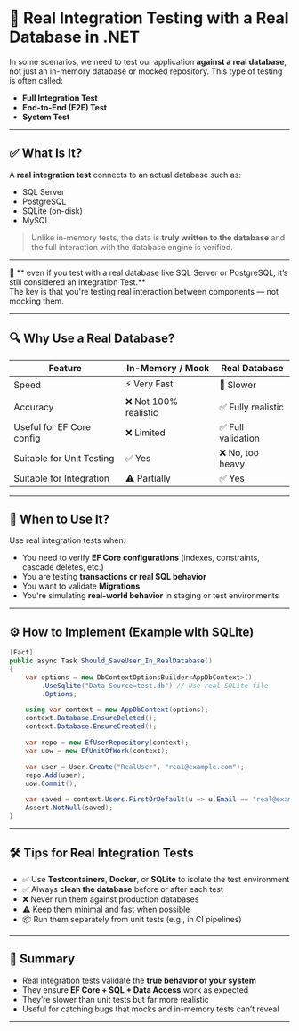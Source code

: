 
# 🧪 Real Integration Testing with a Real Database in .NET

In some scenarios, we need to test our application **against a real database**, not just an in-memory database or mocked repository. This type of testing is often called:

- **Full Integration Test**
- **End-to-End (E2E) Test**
- **System Test**

---

## ✅ What Is It?

A **real integration test** connects to an actual database such as:

- SQL Server
- PostgreSQL
- SQLite (on-disk)
- MySQL

> Unlike in-memory tests, the data is **truly written to the database** and the full interaction with the database engine is verified.

---

📌 ** even if you test with a real database like SQL Server or PostgreSQL, it’s still considered an Integration Test.**  
The key is that you're testing real interaction between components — not mocking them.

---

## 🔍 Why Use a Real Database?

| Feature                    | In-Memory / Mock      | Real Database           |
|---------------------------|------------------------|--------------------------|
| Speed                     | ⚡ Very Fast            | 🐢 Slower                |
| Accuracy                  | ❌ Not 100% realistic   | ✅ Fully realistic       |
| Useful for EF Core config | ❌ Limited              | ✅ Full validation       |
| Suitable for Unit Testing | ✅ Yes                 | ❌ No, too heavy         |
| Suitable for Integration  | ⚠️ Partially           | ✅ Yes                   |

---

## 🎯 When to Use It?

Use real integration tests when:

- You need to verify **EF Core configurations** (indexes, constraints, cascade deletes, etc.)
- You are testing **transactions or real SQL behavior**
- You want to validate **Migrations**
- You're simulating **real-world behavior** in staging or test environments

---

## ⚙️ How to Implement (Example with SQLite)

```csharp
[Fact]
public async Task Should_SaveUser_In_RealDatabase()
{
    var options = new DbContextOptionsBuilder<AppDbContext>()
        .UseSqlite("Data Source=test.db") // Use real SQLite file
        .Options;

    using var context = new AppDbContext(options);
    context.Database.EnsureDeleted();
    context.Database.EnsureCreated();

    var repo = new EfUserRepository(context);
    var uow = new EfUnitOfWork(context);

    var user = User.Create("RealUser", "real@example.com");
    repo.Add(user);
    uow.Commit();

    var saved = context.Users.FirstOrDefault(u => u.Email == "real@example.com");
    Assert.NotNull(saved);
}
```

---

## 🛠️ Tips for Real Integration Tests

- ✅ Use **Testcontainers**, **Docker**, or **SQLite** to isolate the test environment
- ✅ Always **clean the database** before or after each test
- ❌ Never run them against production databases
- ⚠️ Keep them minimal and fast when possible
- 📦 Run them separately from unit tests (e.g., in CI pipelines)

---

## 🧠 Summary

- Real integration tests validate the **true behavior of your system**
- They ensure **EF Core + SQL + Data Access** work as expected
- They’re slower than unit tests but far more realistic
- Useful for catching bugs that mocks and in-memory tests can’t reveal

---

